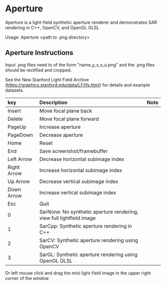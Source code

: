 # Aperture

Aperture is a light-field synthetic aperture renderer and demonstrates SAR rendering in C++, OpenCV, and OpenGL GLSL

Usage: Aperture <path to .png directory> 

## Aperture Instructions
  
  Input .png files need to of the form "name_y_x_v_u.png" and the .png files should be rectified and cropped.

  See the New Stanford Light Field Archive (https://graphics.stanford.edu/data/LF/lfs.html) for details and example datasets.
  
  
| key           | Description                                                                       | Note                                                    |
|:--------------|:----------------------------------------------------------------------------------|:--------------------------------------------------------|
| Insert        | Move focal plane back                                                             |                                                         |
| Delete        | Move focal plane forward                                                          |                                                         |
| PageUp        | Increase aperture                                                                 |                                                         |
| PageDown      | Decrease aperture                                                                 |                                                         |
| Home          | Reset                                                                             |                                                         |
| End           | Save screenshot/framebuffer                                                       |                                                         |
| Left Arrow    | Decrease horizontal subimage index                                                |                                                         |
| Right Arrow   | Increase horizontal subimage index                                                |                                                         |
| Up Arrow      | Decrease vertical subimage index                                                  |                                                         |
| Down Arrow    | Increase vertical subimage index                                                  |                                                         |
| Esc           | Quit                                                                              |                                                         |
| 0             | SarNone: No synthetic aperture rendering, view full lightfield image              |                                                         |
| 1             | SarCpp:  Synthetic aperture rendering in C++                                      |                                                         |
| 2             | SarCV:   Synthetic aperture rendering using OpenCV                                |                                                         |
| 3             | SarGL:   Synthetic aperture rendering using OpenGL GLSL                           |                                                         |
  
Or left mouse click and drag the mini light-field image in the upper right corner of the window


